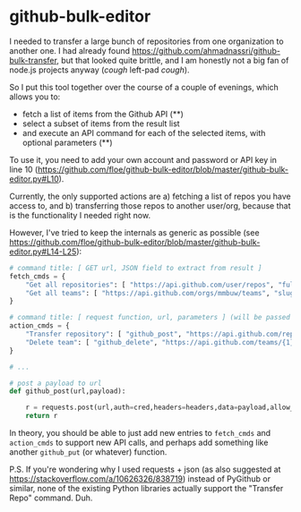 # github-bulk-editor

I needed to transfer a large bunch of repositories from one organization to another one. I had already found https://github.com/ahmadnassri/github-bulk-transfer, but that looked quite brittle, and I am honestly not a big fan of node.js projects anyway (*cough* left-pad *cough*).

So I put this tool together over the course of a couple of evenings, which allows you to:

  - fetch a list of items from the Github API (**)
  - select a subset of items from the result list
  - and execute an API command for each of the selected items, with optional parameters (**) 
  
To use it, you need to add your own account and password or API key in line 10 (https://github.com/floe/github-bulk-editor/blob/master/github-bulk-editor.py#L10).
  
Currently, the only supported actions are a) fetching a list of repos you have access to, and b) transferring those repos to another user/org, because that is the functionality I needed right now.

However, I've tried to keep the internals as generic as possible (see https://github.com/floe/github-bulk-editor/blob/master/github-bulk-editor.py#L14-L25):

```python
# command title: [ GET url, JSON field to extract from result ]
fetch_cmds = { 
    "Get all repositories": [ "https://api.github.com/user/repos", "full_name"],
    "Get all teams": [ "https://api.github.com/orgs/mmbuw/teams", "slug" ], # TODO: make org name editable
}

# command title: [ request function, url, parameters ] (will be passed through format(name,id), hence the double braces)
action_cmds = {
    "Transfer repository": [ "github_post", "https://api.github.com/repos/{0}/transfer", '{{ "new_owner": "{0}", "team_ids": [] }}' ],
    "Delete team": [ "github_delete", "https://api.github.com/teams/{1}", "" ],
}

# ...

# post a payload to url
def github_post(url,payload):

    r = requests.post(url,auth=cred,headers=headers,data=payload,allow_redirects=True)
    return r
```

In theory, you should be able to just add new entries to `fetch_cmds` and `action_cmds` to support new API calls, and perhaps add something like another `github_put` (or whatever) function.

P.S. If you're wondering why I used requests + json (as also suggested at https://stackoverflow.com/a/10626326/838719) instead of PyGithub or similar, none of the existing Python libraries actually support the "Transfer Repo" command. Duh.
